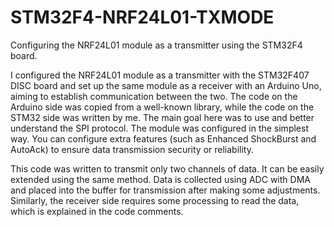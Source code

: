 # STM32F4-NRF24L01-TXMODE
Configuring the NRF24L01 module as a transmitter using the STM32F4 board.

I configured the NRF24L01 module as a transmitter with the STM32F407 DISC board and set up the same module as a receiver with an Arduino Uno, aiming to establish communication between the two. The code on the Arduino side was copied from a well-known library, while the code on the STM32 side was written by me. The main goal here was to use and better understand the SPI protocol. The module was configured in the simplest way. You can configure extra features (such as Enhanced ShockBurst and AutoAck) to ensure data transmission security or reliability.

This code was written to transmit only two channels of data. It can be easily extended using the same method. Data is collected using ADC with DMA and placed into the buffer for transmission after making some adjustments. Similarly, the receiver side requires some processing to read the data, which is explained in the code comments.
